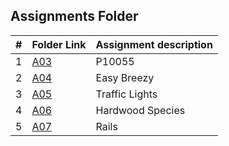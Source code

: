 ## Assignments Folder

|   #   | Folder Link |   Assignment description   |
| :---: | ----------- | -------------------------- |
|   1   | [A03](https://github.com/michelle083/4883_ProgTech_Michelle/tree/main/Assignments/P10055) | P10055 |
|   2   | [A04](https://github.com/michelle083/4883_ProgTech_Michelle/tree/main/Assignments/A04) | Easy Breezy |
|   3   | [A05](https://github.com/michelle083/4883_ProgTech_Michelle/tree/main/Assignments/A05) | Traffic Lights |
|   4   | [A06](https://github.com/michelle083/4883_ProgTech_Michelle/tree/main/Assignments/A06) | Hardwood Species |  
|   5   | [A07](https://github.com/michelle083/4883_ProgTech_Michelle/tree/main/Assignments/A07) | Rails |
